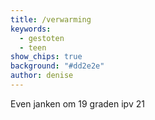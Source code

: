 ```yaml
---
title: /verwarming
keywords:
  - gestoten
  - teen
show_chips: true
background: "#dd2e2e"
author: denise
---
```


Even janken om 19 graden ipv 21
